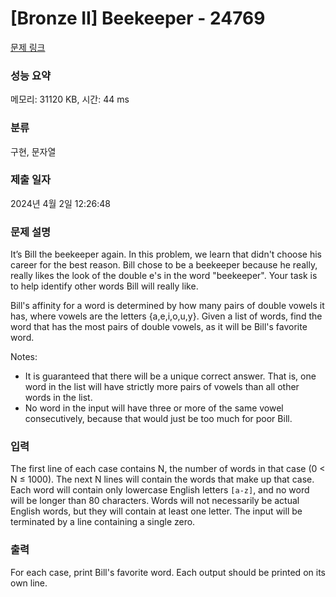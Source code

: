 # [Bronze II] Beekeeper - 24769 

[문제 링크](https://www.acmicpc.net/problem/24769) 

### 성능 요약

메모리: 31120 KB, 시간: 44 ms

### 분류

구현, 문자열

### 제출 일자

2024년 4월 2일 12:26:48

### 문제 설명

<p>It’s Bill the beekeeper again. In this problem, we learn that didn't choose his career for the best reason. Bill chose to be a beekeeper because he really, really likes the look of the double e's in the word "beekeeper". Your task is to help identify other words Bill will really like.</p>

<p>Bill's affinity for a word is determined by how many pairs of double vowels it has, where vowels are the letters {a,e,i,o,u,y}. Given a list of words, find the word that has the most pairs of double vowels, as it will be Bill's favorite word.</p>

<p>Notes:</p>

<ul>
	<li>It is guaranteed that there will be a unique correct answer. That is, one word in the list will have strictly more pairs of vowels than all other words in the list.</li>
	<li>No word in the input will have three or more of the same vowel consecutively, because that would just be too much for poor Bill.</li>
</ul>

### 입력 

 <p>The first line of each case contains N, the number of words in that case (0 < N ≤ 1000). The next N lines will contain the words that make up that case. Each word will contain only lowercase English letters <code>[a-z]</code>, and no word will be longer than 80 characters. Words will not necessarily be actual English words, but they will contain at least one letter. The input will be terminated by a line containing a single zero.</p>

### 출력 

 <p>For each case, print Bill's favorite word. Each output should be printed on its own line.</p>

